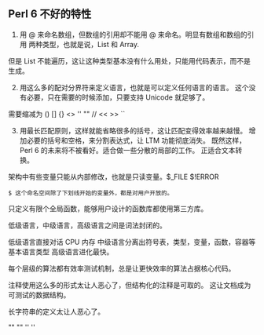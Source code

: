 ## Perl 6 不好的特性

1. 用 @ 来命名数组，但数组的引用却不能用 @ 来命名。明显有数组和数组的引用
两种类型，也就是说，List 和 Array.

但是 List 不能遍历，这让这种类型基本没有什么用处，只能用代码表示，而不是
生成。

2. 用这么多的配对分界符来定义语言，也就是可以定义任何语言的语言。
这个没有必要，只在需要的时候添加，只要支持 Unicode 就足够了。

需要缩减为 () [] {} <> '' "" // << >> ``

3. 用最长匹配原则，这样就能省略很多的括号，这让匹配变得效率越来越慢。
增加必要的括号和空格，来分割表达式，让 LTM 功能彻底消失。
既然这样，Perl 6 的未来将不被看好。适合做一些分散的局部的工作。
正适合文本转换。

架构中有些变量只能从内部修改，也就是只读变量。$_FILE $!ERROR 

    $ 这个命名空间除了下划线开始的变量外，都是对用户开放的。

只定义有限个全局函数，能够用户设计的函数库都使用第三方库。

低级语言，中级语言，高级语言之间是词法封闭的。

低级语言直接对话 CPU 内存
中级语言分离出符号表，类型，变量，函数，容器等基本语言类型
高级语言进化最快。

每个层级的算法都有效率测试机制，总是让更快效率的算法占据核心代码。

注释使用这么多的形式太让人恶心了，但结构化的注释是可取的。
这让文档成为可测试的数据结构。


长字符串的定义太让人恶心了。

""
""
''
''
